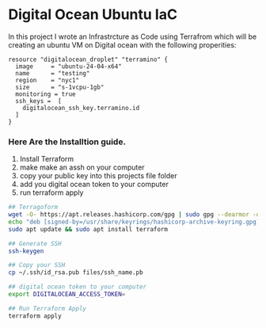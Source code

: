 # Digital Ocean Ubuntu IaC 

In this project I wrote an Infrastrcture as Code using Terrafrom which will be creating an ubuntu VM on Digital ocean with the following properities:<br>
```
resource "digitalocean_droplet" "terramino" {
  image     = "ubuntu-24-04-x64"
  name      = "testing"
  region    = "nyc1"
  size      = "s-1vcpu-1gb"
  monitoring = true
  ssh_keys =  [
    digitalocean_ssh_key.terramino.id
  ]
}
```

 ### Here Are the Installtion guide.

1. Install Terraform
2. make make an assh on your computer
3. copy your public key into this projects file folder
4. add you digital ocean token to your computer
5. run terraform apply

```sh
## Terragoform
wget -O- https://apt.releases.hashicorp.com/gpg | sudo gpg --dearmor -o /usr/share/keyrings/hashicorp-archive-keyring.gpg
echo "deb [signed-by=/usr/share/keyrings/hashicorp-archive-keyring.gpg] https://apt.releases.hashicorp.com $(lsb_release -cs) main" | sudo tee /etc/apt/sources.list.d/hashicorp.list
sudo apt update && sudo apt install terraform

## Generate SSH
ssh-keygen

## Copy your SSH
cp ~/.ssh/id_rsa.pub files/ssh_name.pb

## digital ocean token to your computer
export DIGITALOCEAN_ACCESS_TOKEN=

## Run Terraform Apply
terraform apply




